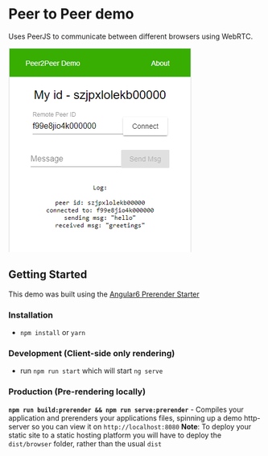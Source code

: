 # Peer to Peer demo

Uses PeerJS to communicate between different browsers using WebRTC. 

![Peer to Peer demo](peer2peer.png?raw=true "Peer to Peer demo")

## Getting Started

This demo was built using the [Angular6 Prerender Starter](https://github.com/timothyr/angular6-prerender-starter)

### Installation
* `npm install` or `yarn`

### Development (Client-side only rendering)
* run `npm run start` which will start `ng serve`

### Production (Pre-rendering locally)
**`npm run build:prerender && npm run serve:prerender`** - Compiles your application and prerenders your applications files, spinning up a demo http-server so you can view it on `http://localhost:8080`
**Note**: To deploy your static site to a static hosting platform you will have to deploy the `dist/browser` folder, rather than the usual `dist`
